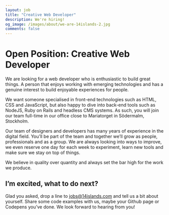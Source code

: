```yaml
---
layout: job
title: "Creative Web Developer"
description: We're hiring!
og_image: /images/about/we-are-14islands-2.jpg
comments: false
---
```


# Open Position: Creative Web Developer

We are looking for a web developer who is enthusiastic to build great things. A person that enjoys working with emerging technologies and has a genuine interest to build enjoyable experiences for people.

We want someone specialised in front-end technologies such as HTML, CSS and JavaScript, but also happy to dive into back-end tools such as NodeJS, Ruby on Rails and headless CMS systems. As such, you will join our team full-time in our office close to Mariatorget in Södermalm, Stockholm.

Our team of designers and developers has many years of experience in the digital field. You’ll be part of the team and together we’ll grow as people, professionals and as a group. We are always looking into ways to improve, we even reserve one day for each week to experiment, learn new tools and make sure we stay on top of things.

We believe in quality over quantity and always set the bar high for the work we produce.

## I’m excited, what to do next?

Glad you asked, drop a line to [jobs@14islands.com](mailto:jobs@14islands.com) and tell us a bit about yourself. Share some code examples with us, maybe your Github page or Codepens you’ve done. We look forward to hearing from you!
